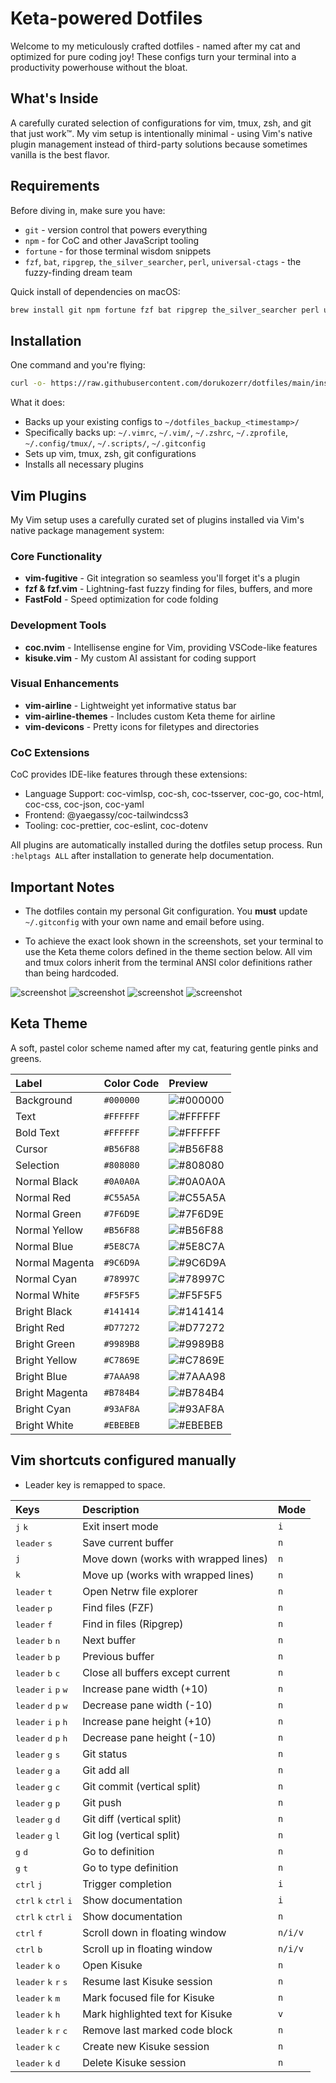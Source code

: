 # Keta-powered Dotfiles

Welcome to my meticulously crafted dotfiles - named after my cat and optimized for pure coding joy! These configs turn your terminal into a productivity powerhouse without the bloat.

## What's Inside

A carefully curated selection of configurations for vim, tmux, zsh, and git that just work™. My vim setup is intentionally minimal - using Vim's native plugin management instead of third-party solutions because sometimes vanilla is the best flavor.

## Requirements

Before diving in, make sure you have:

- `git` - version control that powers everything
- `npm` - for CoC and other JavaScript tooling
- `fortune` - for those terminal wisdom snippets
- `fzf`, `bat`, `ripgrep`, `the_silver_searcher`, `perl`, `universal-ctags` - the fuzzy-finding dream team

Quick install of dependencies on macOS:

```bash
brew install git npm fortune fzf bat ripgrep the_silver_searcher perl universal-ctags
```

## Installation

One command and you're flying:

```bash
curl -o- https://raw.githubusercontent.com/dorukozerr/dotfiles/main/install.sh | bash
```

What it does:

- Backs up your existing configs to `~/dotfiles_backup_<timestamp>/`
- Specifically backs up: `~/.vimrc`, `~/.vim/`, `~/.zshrc`, `~/.zprofile`, `~/.config/tmux/`, `~/.scripts/`, `~/.gitconfig`
- Sets up vim, tmux, zsh, git configurations
- Installs all necessary plugins

## Vim Plugins

My Vim setup uses a carefully curated set of plugins installed via Vim's native package management system:

### Core Functionality

- **vim-fugitive** - Git integration so seamless you'll forget it's a plugin
- **fzf & fzf.vim** - Lightning-fast fuzzy finding for files, buffers, and more
- **FastFold** - Speed optimization for code folding

### Development Tools

- **coc.nvim** - Intellisense engine for Vim, providing VSCode-like features
- **kisuke.vim** - My custom AI assistant for coding support

### Visual Enhancements

- **vim-airline** - Lightweight yet informative status bar
- **vim-airline-themes** - Includes custom Keta theme for airline
- **vim-devicons** - Pretty icons for filetypes and directories

### CoC Extensions

CoC provides IDE-like features through these extensions:

- Language Support: coc-vimlsp, coc-sh, coc-tsserver, coc-go, coc-html, coc-css, coc-json, coc-yaml
- Frontend: @yaegassy/coc-tailwindcss3
- Tooling: coc-prettier, coc-eslint, coc-dotenv

All plugins are automatically installed during the dotfiles setup process. Run `:helptags ALL` after installation to generate help documentation.

## Important Notes

- The dotfiles contain my personal Git configuration. You **must** update `~/.gitconfig` with your own name and email before using.

- To achieve the exact look shown in the screenshots, set your terminal to use the Keta theme colors defined in the theme section below. All vim and tmux colors inherit from the terminal ANSI color definitions rather than being hardcoded.

![screenshot](ss-1.png)
![screenshot](ss-2.png)
![screenshot](ss-3.png)
![screenshot](ss-4.png)

## Keta Theme

A soft, pastel color scheme named after my cat, featuring gentle pinks and greens.

| Label          | Color Code | Preview                                           |
| :------------- | :--------- | :------------------------------------------------ |
| Background     | `#000000`  | ![#000000](https://placehold.co/30/000000/000000) |
| Text           | `#FFFFFF`  | ![#FFFFFF](https://placehold.co/30/FFFFFF/FFFFFF) |
| Bold Text      | `#FFFFFF`  | ![#FFFFFF](https://placehold.co/30/FFFFFF/FFFFFF) |
| Cursor         | `#B56F88`  | ![#B56F88](https://placehold.co/30/B56F88/B56F88) |
| Selection      | `#808080`  | ![#808080](https://placehold.co/30/808080/808080) |
| Normal Black   | `#0A0A0A`  | ![#0A0A0A](https://placehold.co/30/0A0A0A/0A0A0A) |
| Normal Red     | `#C55A5A`  | ![#C55A5A](https://placehold.co/30/C55A5A/C55A5A) |
| Normal Green   | `#7F6D9E`  | ![#7F6D9E](https://placehold.co/30/7F6D9E/7F6D9E) |
| Normal Yellow  | `#B56F88`  | ![#B56F88](https://placehold.co/30/B56F88/B56F88) |
| Normal Blue    | `#5E8C7A`  | ![#5E8C7A](https://placehold.co/30/5E8C7A/5E8C7A) |
| Normal Magenta | `#9C6D9A`  | ![#9C6D9A](https://placehold.co/30/9C6D9A/9C6D9A) |
| Normal Cyan    | `#78997C`  | ![#78997C](https://placehold.co/30/78997C/78997C) |
| Normal White   | `#F5F5F5`  | ![#F5F5F5](https://placehold.co/30/F5F5F5/F5F5F5) |
| Bright Black   | `#141414`  | ![#141414](https://placehold.co/30/141414/141414) |
| Bright Red     | `#D77272`  | ![#D77272](https://placehold.co/30/D77272/D77272) |
| Bright Green   | `#9989B8`  | ![#9989B8](https://placehold.co/30/9989B8/9989B8) |
| Bright Yellow  | `#C7869E`  | ![#C7869E](https://placehold.co/30/C7869E/C7869E) |
| Bright Blue    | `#7AAA98`  | ![#7AAA98](https://placehold.co/30/7AAA98/7AAA98) |
| Bright Magenta | `#B784B4`  | ![#B784B4](https://placehold.co/30/B784B4/B784B4) |
| Bright Cyan    | `#93AF8A`  | ![#93AF8A](https://placehold.co/30/93AF8A/93AF8A) |
| Bright White   | `#EBEBEB`  | ![#EBEBEB](https://placehold.co/30/EBEBEB/EBEBEB) |

## Vim shortcuts configured manually

- Leader key is remapped to space.

| Keys                                                      | Description                          | Mode    |
| :-------------------------------------------------------- | :----------------------------------- | :------ |
| <kbd>j</kbd> <kbd>k</kbd>                                 | Exit insert mode                     | `i`     |
| <kbd>leader</kbd> <kbd>s</kbd>                            | Save current buffer                  | `n`     |
| <kbd>j</kbd>                                              | Move down (works with wrapped lines) | `n`     |
| <kbd>k</kbd>                                              | Move up (works with wrapped lines)   | `n`     |
| <kbd>leader</kbd> <kbd>t</kbd>                            | Open Netrw file explorer             | `n`     |
| <kbd>leader</kbd> <kbd>p</kbd>                            | Find files (FZF)                     | `n`     |
| <kbd>leader</kbd> <kbd>f</kbd>                            | Find in files (Ripgrep)              | `n`     |
| <kbd>leader</kbd> <kbd>b</kbd> <kbd>n</kbd>               | Next buffer                          | `n`     |
| <kbd>leader</kbd> <kbd>b</kbd> <kbd>p</kbd>               | Previous buffer                      | `n`     |
| <kbd>leader</kbd> <kbd>b</kbd> <kbd>c</kbd>               | Close all buffers except current     | `n`     |
| <kbd>leader</kbd> <kbd>i</kbd> <kbd>p</kbd> <kbd>w</kbd>  | Increase pane width (+10)            | `n`     |
| <kbd>leader</kbd> <kbd>d</kbd> <kbd>p</kbd> <kbd>w</kbd>  | Decrease pane width (-10)            | `n`     |
| <kbd>leader</kbd> <kbd>i</kbd> <kbd>p</kbd> <kbd>h</kbd>  | Increase pane height (+10)           | `n`     |
| <kbd>leader</kbd> <kbd>d</kbd> <kbd>p</kbd> <kbd>h</kbd>  | Decrease pane height (-10)           | `n`     |
| <kbd>leader</kbd> <kbd>g</kbd> <kbd>s</kbd>               | Git status                           | `n`     |
| <kbd>leader</kbd> <kbd>g</kbd> <kbd>a</kbd>               | Git add all                          | `n`     |
| <kbd>leader</kbd> <kbd>g</kbd> <kbd>c</kbd>               | Git commit (vertical split)          | `n`     |
| <kbd>leader</kbd> <kbd>g</kbd> <kbd>p</kbd>               | Git push                             | `n`     |
| <kbd>leader</kbd> <kbd>g</kbd> <kbd>d</kbd>               | Git diff (vertical split)            | `n`     |
| <kbd>leader</kbd> <kbd>g</kbd> <kbd>l</kbd>               | Git log (vertical split)             | `n`     |
| <kbd>g</kbd> <kbd>d</kbd>                                 | Go to definition                     | `n`     |
| <kbd>g</kbd> <kbd>t</kbd>                                 | Go to type definition                | `n`     |
| <kbd>ctrl</kbd> <kbd>j</kbd>                              | Trigger completion                   | `i`     |
| <kbd>ctrl</kbd> <kbd>k</kbd> <kbd>ctrl</kbd> <kbd>i</kbd> | Show documentation                   | `i`     |
| <kbd>ctrl</kbd> <kbd>k</kbd> <kbd>ctrl</kbd> <kbd>i</kbd> | Show documentation                   | `n`     |
| <kbd>ctrl</kbd> <kbd>f</kbd>                              | Scroll down in floating window       | `n/i/v` |
| <kbd>ctrl</kbd> <kbd>b</kbd>                              | Scroll up in floating window         | `n/i/v` |
| <kbd>leader</kbd> <kbd>k</kbd> <kbd>o</kbd>               | Open Kisuke                          | `n`     |
| <kbd>leader</kbd> <kbd>k</kbd> <kbd>r</kbd> <kbd>s</kbd>  | Resume last Kisuke session           | `n`     |
| <kbd>leader</kbd> <kbd>k</kbd> <kbd>m</kbd>               | Mark focused file for Kisuke         | `n`     |
| <kbd>leader</kbd> <kbd>k</kbd> <kbd>h</kbd>               | Mark highlighted text for Kisuke     | `v`     |
| <kbd>leader</kbd> <kbd>k</kbd> <kbd>r</kbd> <kbd>c</kbd>  | Remove last marked code block        | `n`     |
| <kbd>leader</kbd> <kbd>k</kbd> <kbd>c</kbd>               | Create new Kisuke session            | `n`     |
| <kbd>leader</kbd> <kbd>k</kbd> <kbd>d</kbd>               | Delete Kisuke session                | `n`     |
